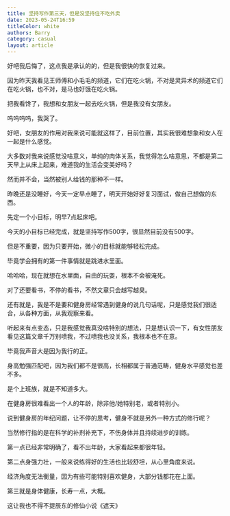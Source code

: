 ```yaml
---
title: 坚持写作第三天，但是没坚持住不吃外卖
date: 2023-05-24T16:59
titleColor: white
authors: Barry
category: casual
layout: article
---
```


好吧我后悔了，这点我是承认的的，但是我很快的恢复过来。

因为昨天我看见王师傅和小毛毛的频道，它们在吃火锅，不对是灵异术的频道它们在吃火锅，也不对，是马也好饿在吃火锅。

把我看馋了，我想和女朋友一起去吃火锅，但是我没有女朋友。

呜呜呜呜，我哭了。

好吧，女朋友的作用对我来说可能就这样了，目前位置，其实我很难想象和女人在一起是什么感觉。

大多数对我来说感觉没啥意义，单纯的肉体关系，我觉得怎么啥意思，不都是第二天早上从床上起来，难道我的生活会变美好吗？

然而并不会，当然被别人给钱的那种不一样。

昨晚还是没睡好，今天一定早点睡了，明天开始好好复习面试，做自己想做的东西。

先定一个小目标，明早7点起床吧。

今天的小目标已经完成，就是坚持写作500字，很显然目前没有500字。

但是不重要，因为只要开始，微小的目标就能够轻松完成。

毕竟学会拥有的第一件事情就是跳进水里面。

哈哈哈，现在就想在水里面，自由的玩耍，根本不会被淹死。

对了还要看书，不停的看书，不然文章只会越写越臭。

还有就是，我是不是要和健身房经常遇到健身的说几句话呢，只是感觉我们很适合，从各种方面，从我观察来看。

听起来有点变态，只是我感觉我真没啥特别的想法，只是想认识一下，有女性朋友看见这篇文章千万别喷我，不过喷我也没关系，我根本也不在意。

毕竟我声音大是因为我行的正。

身高勉强匹配吧，因为我们都不是很高，长相都属于普通范畴，健身水平感觉也差不多。

是个上班族，就是不知道多大。

在健身房很难看出一个人的年龄，除非他/她特别老，或者特别小。

说到健身房的年纪问题，让不停的思考，健身不就是另外一种方式的修行呢？

当然修行指的是在科学的补剂补充下，不伤身体并且持续进步的训练。

第一点已经非常明确了，看不出年龄，大家看起来都很年轻。

第二点身强力壮，一般来说练得好的生活也比较舒坦，从心里角度来说。

经济角度无法衡量，因为有些可能特别喜欢健身，大部分钱都花在上面。

第三就是身体健康，长寿一点，大概。

这让我也不得不提辰东的修仙小说《遮天》

